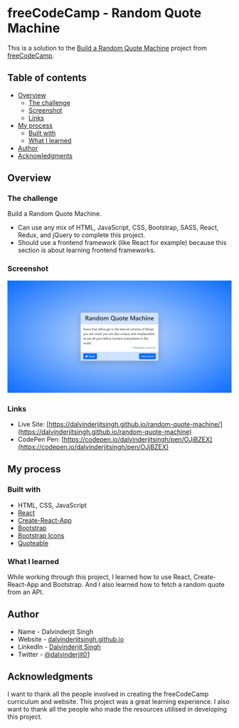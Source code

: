 # freeCodeCamp - Random Quote Machine

This is a solution to the [Build a Random Quote Machine](https://www.freecodecamp.org/learn/front-end-development-libraries/front-end-development-libraries-projects/build-a-random-quote-machine) project from [freeCodeCamp](https://www.freecodecamp.org/).

## Table of contents

- [Overview](#overview)
  - [The challenge](#the-challenge)
  - [Screenshot](#screenshot)
  - [Links](#links)
- [My process](#my-process)
  - [Built with](#built-with)
  - [What I learned](#what-i-learned)
- [Author](#author)
- [Acknowledgments](#acknowledgments)

## Overview

### The challenge

Build a Random Quote Machine.

- Can use any mix of HTML, JavaScript, CSS, Bootstrap, SASS, React, Redux, and jQuery to complete this project.
- Should use a frontend framework (like React for example) because this section is about learning frontend frameworks.

### Screenshot

![](./screenshot.jpg)

### Links

- Live Site: [https://dalvinderjitsingh.github.io/random-quote-machine/](https://dalvinderjitsingh.github.io/random-quote-machine)
- CodePen Pen: [https://codepen.io/dalvinderjitsingh/pen/OJjBZEX](https://codepen.io/dalvinderjitsingh/pen/OJjBZEX)

## My process

### Built with

- HTML, CSS, JavaScript
- [React](https://reactjs.org/)
- [Create-React-App](https://create-react-app.dev/)
- [Bootstrap](https://getbootstrap.com/)
- [Bootstrap Icons](https://icons.getbootstrap.com/)
- [Quoteable](https://github.com/lukePeavey/quotable)

### What I learned

While working through this project, I learned how to use React, Create-React-App and Bootstrap. And I also learned how to fetch a random quote from an API.

## Author

- Name - Dalvinderjit Singh
- Website - [dalvinderjitsingh.github.io](https://dalvinderjitsingh.github.io/)
- LinkedIn - [Dalvinderjit Singh](https://www.linkedin.com/in/dalvinderjit-singh-a40b511b7/)
- Twitter - [@dalvinderjit01](https://twitter.com/dalvinderjit01)

## Acknowledgments

I want to thank all the people involved in creating the freeCodeCamp curriculum and website. This project was a great learning experience. I also want to thank all the people who made the resources utilised in developing this project.
